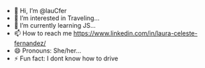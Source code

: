 - 👋 Hi, I’m @lauCfer
- 👀 I’m interested in Traveling...
- 🌱 I’m currently learning JS...
- 📫 How to reach me  https://www.linkedin.com/in/laura-celeste-fernandez/
- 😄 Pronouns: She/her...
- ⚡ Fun fact: I dont know how to drive 

<!---
lauCfer/lauCfer is a ✨ special ✨ repository because its `README.md` (this file) appears on your GitHub profile.
You can click the Preview link to take a look at your changes.
--->
